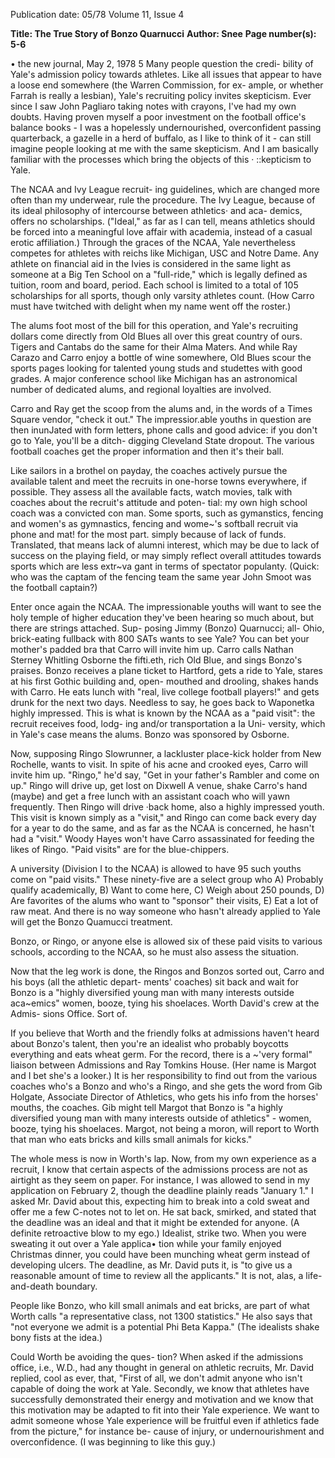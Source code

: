 Publication date: 05/78
Volume 11, Issue 4

**Title: The True Story of Bonzo Quarnucci**
**Author: Snee**
**Page number(s): 5-6**

• 
the new journal, May 2, 1978 
5 
Many people question the credi-
bility of Yale's admission policy 
towards athletes. Like all issues that 
appear to have a loose end somewhere 
(the Warren Commission, for ex-
ample, or whether Farrah is really a 
lesbian), Yale's recruiting policy 
invites skepticism. Ever since I saw 
John Pagliaro taking notes with 
crayons, I've had my own doubts. 
Having proven myself a poor 
investment on the football office's 
balance books -
I was a hopelessly 
undernourished, overconfident passing 
quarterback, a gazelle in a herd of 
buffalo, as I like to think of it -
can still imagine people looking at me 
with the same skepticism. And I am 
basically familiar with the processes 
which bring the objects of this · 
::kepticism to Yale. 

The NCAA and Ivy League recruit-
ing guidelines, which are changed 
more often than my underwear, rule 
the procedure. The Ivy League, 
because of its ideal philosophy of 
intercourse between athletics· and aca-
demics, offers no scholarships. 
("Ideal," as far as I can tell, means 
athletics should be forced into a 
meaningful love affair with academia, 
instead of a casual erotic affiliation.) 
Through the graces of the NCAA, 
Yale nevertheless competes for 
athletes with reichs like Michigan, 
USC and Notre Dame. Any athlete 
on financial aid in the Ivies is 
considered in the same light as 
someone at a Big Ten School on a 
"full-ride," which is legally defined as 
tuition, room and board, period. Each 
school is limited to a total of 105 
scholarships for all sports, though 
only varsity athletes count. (How 
Carro must have twitched with delight 
when my name went off the roster.) 

The alums foot most of the bill for 
this operation, and Yale's recruiting 
dollars come directly from Old Blues 
all over this great country of ours. 
Tigers and Cantabs do the same for 
their Alma Maters. And while Ray 
Carazo and Carro enjoy a bottle of 
wine somewhere, Old Blues scour the 
sports pages looking for talented 
young studs and studettes with good 
grades. A major conference school 
like Michigan has an astronomical 
number of dedicated alums, and 
regional loyalties are involved. 

Carro and Ray get the scoop from 
the alums and, in the words of a 
Times Square vendor, "check it out." 
The impressior.able youths in question 
are then inunJated with form letters, 
phone calls and good advice: if you 
don't go to Yale, you'll be a ditch-
digging Cleveland State dropout. The 
various football coaches get the 
proper information and then it's their 
ball. 

Like sailors in a brothel on payday, 
the coaches actively pursue the 
available talent and meet the recruits 
in one-horse towns everywhere, if 
possible. They assess all the available 
facts, watch movies, talk with coaches 
about the recruit's attitude and poten-
tial: my own high school coach was a 
convicted con man. Some sports, such 
as gymanstics, fencing and women's 
as gymnastics, fencing and wome~'s 
softball recruit via phone and mat! for 
the most part. simply because of lack 
of funds. Translated, that means lack 
of alumni interest, which may be due 
to lack of success on the playing field, 
or may simply reflect overall attitudes 
towards sports which are less extr~va­
gant in terms of spectator populanty. 
(Quick: who was the captam of the 
fencing team the same year John 
Smoot was the football captain?) 

Enter once again the NCAA. The 
impressionable youths will want to see 
the holy temple of higher education 
they've been hearing so much about, 
but there are strings attached. Sup-
posing Jimmy (Bonzo) Quarnucci; all-
Ohio, brick-eating fullback with 800 
SATs wants to see Yale? You can bet 
your mother's padded bra that Carro 
will invite him up. Carro calls Nathan 
Sterney Whitling Osborne the fifti.eth, 
rich Old Blue, and sings Bonzo's 
praises. Bonzo receives a plane ticket 
to Hartford, gets a ride to Yale, stares 
at his first Gothic building and, open-
mouthed and drooling, shakes hands 
with Carro. He eats lunch with "real, 
live college football players!" and gets 
drunk for the next two days. Needless 
to say, he goes back to Waponetka 
highly impressed. This is what is 
known by the NCAA as a "paid 
visit": the recruit receives food, lodg-
ing and/or transportation a Ia Uni-
versity, which in Yale's case means the 
alums. Bonzo was sponsored by 
Osborne. 

Now, supposing Ringo Slowrunner, 
a lackluster place-kick holder from 
New Rochelle, wants to visit. In spite 
of his acne and crooked eyes, Carro 
will invite him up. "Ringo," he'd say, 
"Get in your father's Rambler and 
come on up." Ringo will drive up, get 
lost on Dixwell A venue, shake Carro's 
hand (maybe) and get a free lunch 
with an assistant coach who will yawn 
frequently. Then Ringo will drive 
·back home, also a highly impressed 
youth. This visit is known simply as a 
"visit," and Ringo can come back 
every day for a year to do the same, 
and as far as the NCAA is concerned, 
he hasn't had a "visit." Woody Hayes 
won't have Carro assassinated for 
feeding the likes of Ringo. "Paid 
visits" are for the blue-chippers. 

A university (Division I to the 
NCAA) is allowed to have 95 such 
youths come on "paid visits." These 
ninety-five are a select group who 
A) Probably qualify academically, 
B) Want to come here, C) Weigh 
about 250 pounds, D) Are favorites of 
the alums who want to "sponsor" 
their visits, E) Eat a lot of raw meat. 
And there is no way someone who 
hasn't already applied to Yale will get 
the Bonzo Quamucci treatment. 

Bonzo, or Ringo, or anyone else is 
allowed six of these paid visits to 
various schools, according to the 
NCAA, so he must also assess the 
situation. 

Now that the leg work is done, the 
Ringos and Bonzos sorted out, Carro 
and his boys (all the athletic depart-
ments' coaches) sit back and wait for 
Bonzo is a "highly diversified young man 
with many interests outside aca~emics" 
women, booze, tying his shoelaces. 
Worth David's crew at the Admis-
sions Office. Sort of. 

If you believe that Worth and the 
friendly folks at admissions haven't 
heard about Bonzo's talent, then 
you're an idealist who probably 
boycotts everything and eats wheat 
germ. For the record, there is a ~'very 
formal" liaison between Admissions 
and Ray Tomkins House. (Her name 
is Margot and I bet she's a looker.) It 
is her responsibility to find out from 
the various coaches who's a Bonzo 
and who's a Ringo, and she gets the 
word from Gib Holgate, Associate 
Director of Athletics, who gets his 
info from the horses' mouths, the 
coaches. Gib might tell Margot that 
Bonzo is "a highly diversified young 
man with many interests outside of 
athletics" -
women, booze, tying his 
shoelaces. Margot, not being a 
moron, will report to Worth that 
man who eats bricks and kills small 
animals for kicks." 

The whole mess is now in Worth's 
lap. Now, from my own experience as 
a recruit, I know that certain aspects 
of the admissions process are not as 
airtight as they seem on paper. For 
instance, I was allowed to send in my 
application on February 2, though the 
deadline plainly reads "January 1." I 
asked Mr. David about this, expecting 
him to break into a cold sweat and 
offer me a few C-notes not to let on. 
He sat back, smirked, and stated that 
the deadline was an ideal and that it 
might be extended for anyone. (A 
definite retroactive blow to my ego.) 
Idealist, strike two. When you were 
sweating it out over a Yale applica• 
tion while your family enjoyed 
Christmas dinner, you could have 
been munching wheat germ instead of 
developing ulcers. The deadline, as 
Mr. David puts it, is "to give us a 
reasonable amount of time to review 
all the applicants." It is not, alas, a 
life-and-death boundary. 

People like Bonzo, who kill small 
animals and eat bricks, are part of 
what Worth calls "a representative 
class, not 1300 statistics." He also says 
that "not everyone we admit is a 
potential Phi Beta Kappa." (The 
idealists shake bony fists at the idea.) 

Could Worth be avoiding the ques-
tion? When asked if the admissions 
office, i.e., W.D., had any thought in 
general on athletic recruits, Mr. David 
replied, cool as ever, that, "First of 
all, we don't admit anyone who isn't 
capable of doing the work at Yale. 
Secondly, we know that athletes have 
successfully demonstrated their energy 
and motivation and we know that this 
motivation may be adapted to fit into 
their Yale experience. We want to 
admit someone whose Yale experience 
will be fruitful even if athletics fade 
from the picture," for instance be-
cause of injury, or undernourishment 
and overconfidence. (I was beginning 
to like this guy.)